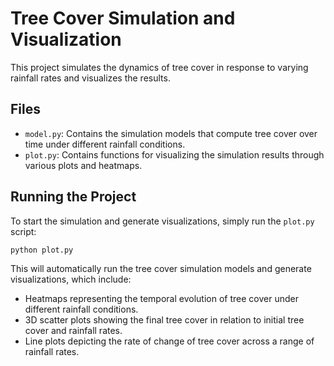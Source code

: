 # Tree Cover Simulation and Visualization

This project simulates the dynamics of tree cover in response to varying rainfall rates and visualizes the results.

## Files

- `model.py`: Contains the simulation models that compute tree cover over time under different rainfall conditions.
- `plot.py`: Contains functions for visualizing the simulation results through various plots and heatmaps.
## Running the Project

To start the simulation and generate visualizations, simply run the `plot.py` script:

```shell
python plot.py
```
This will automatically run the tree cover simulation models and generate visualizations, which include:

- Heatmaps representing the temporal evolution of tree cover under different rainfall conditions.
- 3D scatter plots showing the final tree cover in relation to initial tree cover and rainfall rates.
- Line plots depicting the rate of change of tree cover across a range of rainfall rates.
